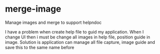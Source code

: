 # merge-image
Manage images and merge to support helpndoc

I have a problem when create help file to guid my application. When I change UI then i must be change all images in help file, position guide in image.
Solution is application can manage all file capture, image guide and save this to the same name before
